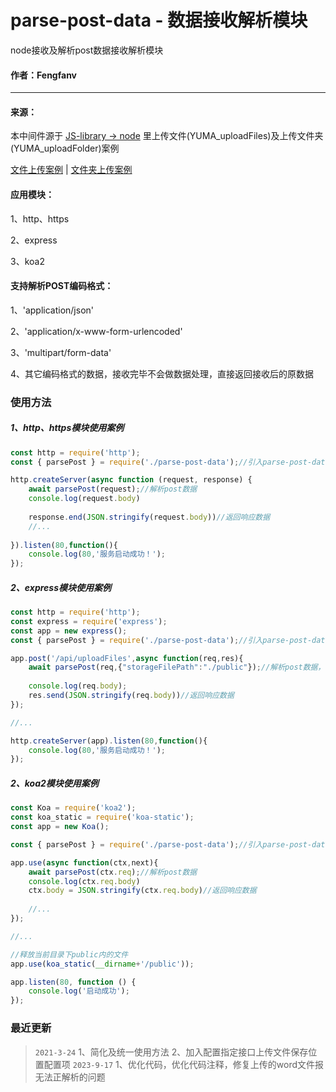 # parse-post-data - 数据接收解析模块

node接收及解析post数据接收解析模块

#### 作者：Fengfanv

------

#### 来源：

本中间件源于 [JS-library -> node](https://github.com/fengfanv/JS-library/tree/master/node/YUMA_uploadFiles) 里上传文件(YUMA_uploadFiles)及上传文件夹(YUMA_uploadFolder)案例

[文件上传案例](https://github.com/fengfanv/JS-library/tree/master/node/YUMA_uploadFiles) | [文件夹上传案例](https://github.com/fengfanv/JS-library/tree/master/node/YUMA_uploadFolder)

#### 应用模块：

1、http、https

2、express

3、koa2

#### 支持解析POST编码格式：

1、'application/json'

2、'application/x-www-form-urlencoded'

3、'multipart/form-data'

4、其它编码格式的数据，接收完毕不会做数据处理，直接返回接收后的原数据

### 使用方法

##### 1、http、https模块使用案例
```javascript
const http = require('http');
const { parsePost } = require('./parse-post-data');//引入parse-post-data.js

http.createServer(async function (request, response) {
	await parsePost(request);//解析post数据
	console.log(request.body)
	
	response.end(JSON.stringify(request.body))//返回响应数据
	//...
	
}).listen(80,function(){
	console.log(80,'服务启动成功！');
});
```
##### 2、express模块使用案例
```javascript
const http = require('http');
const express = require('express');
const app = new express();
const { parsePost } = require('./parse-post-data');//引入parse-post-data.js

app.post('/api/uploadFiles',async function(req,res){
	await parsePost(req,{"storageFilePath":"./public"});//解析post数据，并且给指定接口配置上传文件的文件保存位置
	
	console.log(req.body);
	res.send(JSON.stringify(req.body))//返回响应数据
});

//...

http.createServer(app).listen(80,function(){
	console.log(80,'服务启动成功！');
});
```
##### 2、koa2模块使用案例
```javascript
const Koa = require('koa2');
const koa_static = require('koa-static');
const app = new Koa();

const { parsePost } = require('./parse-post-data');//引入parse-post-data.js

app.use(async function(ctx,next){
	await parsePost(ctx.req);//解析post数据
    console.log(ctx.req.body)
    ctx.body = JSON.stringify(ctx.req.body)//返回响应数据
	
	//...
});

//...

//释放当前目录下public内的文件
app.use(koa_static(__dirname+'/public'));

app.listen(80, function () {
    console.log('启动成功');
});
```

### 最近更新
> `2021-3-24` 1、简化及统一使用方法 2、加入配置指定接口上传文件保存位置配置项
> `2023-9-17` 1、优化代码，优化代码注释，修复上传的word文件报无法正解析的问题

